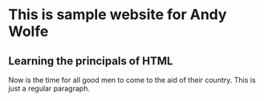 This is sample website for Andy Wolfe
=====================================
Learning the principals of HTML
-------------------------------
Now is the time for all good men to come to
the aid of their country. This is just a
regular paragraph.
